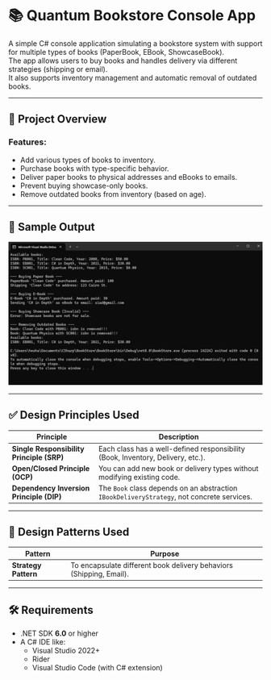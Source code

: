 # 📚 Quantum Bookstore Console App

A simple C# console application simulating a bookstore system with support for multiple types of books (PaperBook, EBook, ShowcaseBook).  
The app allows users to buy books and handles delivery via different strategies (shipping or email).  
It also supports inventory management and automatic removal of outdated books.

---

## 🧠 Project Overview

### Features:
- Add various types of books to inventory.
- Purchase books with type-specific behavior.
- Deliver paper books to physical addresses and eBooks to emails.
- Prevent buying showcase-only books.
- Remove outdated books from inventory (based on age).

---
## 📸 Sample Output

![Console Output](assets/Screenshot.png)

---
## ✅ Design Principles Used

| Principle | Description |
|----------|-------------|
| **Single Responsibility Principle (SRP)** | Each class has a well-defined responsibility (Book, Inventory, Delivery, etc.). |
| **Open/Closed Principle (OCP)** | You can add new book or delivery types without modifying existing code. |
| **Dependency Inversion Principle (DIP)** | The `Book` class depends on an abstraction `IBookDeliveryStrategy`, not concrete services. |

---

## 🎯 Design Patterns Used

| Pattern | Purpose |
|--------|---------|
| **Strategy Pattern** | To encapsulate different book delivery behaviors (Shipping, Email). |

---


## 🛠 Requirements

- .NET SDK **6.0** or higher  
- A C# IDE like:
  - Visual Studio 2022+
  - Rider
  - Visual Studio Code (with C# extension)

